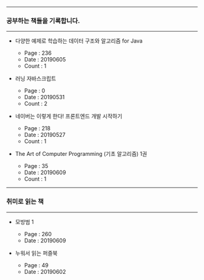 * * *
### 공부하는 책들을 기록합니다. 
* * *
- 다양한 예제로 학습하는 데이터 구조와 알고리즘 for Java
    - Page : 236
    - Date : 20190605 
    - Count : 1

- 러닝 자바스크립트 
    - Page : 0
    - Date : 20190531
    - Count : 2

- 네이버는 이렇게 한다! 프론트엔드 개발 시작하기
    - Page : 218
    - Date : 20190527
    - Count : 1

- The Art of Computer Programming (기초 알고리즘) 1권 
    - Page : 35
    - Date : 20190609
    - Count : 1  
* * *
### 취미로 읽는 책 
* * *
- 모방범 1 
    -  Page : 260
    -  Date : 20190609

- 누워서 읽는 퍼즐북
    - Page : 49
    - Date : 20190602

